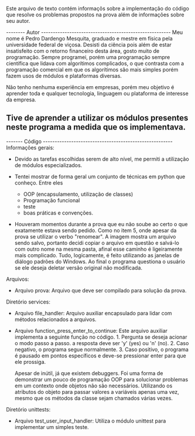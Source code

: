 Este arquivo de texto contém informaçõs sobre a implementação 
do código que resolve os problemas propostos na prova além de informações sobre seu autor.


-------- Autor -------------------------------------------------------
Meu nome é Pedro Dardengo Mesquita, graduado e mestre em física 
pela universidade federal de viçosa. Desisti da ciência pois além 
de estar insatisfeito com o retorno financeiro desta área, gosto
muito de programação. Sempre programei, porém uma programação sempre
científica que lidava com algorítimos complicados, o que contrasta com 
a programação comercial em que os algorítimos são mais simples porém
fazem usos de módulos e plataformas diversas. 

Não tenho nenhuma experiência em empresas, porém meu objetivo é aprender
toda e qualquer tecnologia, linguagem ou plataforma de interesse da empresa.

Tive de aprender a utilizar os módulos presentes neste programa 
a medida que os implementava.
-----------------------------------------------------------------------



------- Código -------------------------------------------------------
Informações gerais:

- Devido as tarefas escolhidas serem de alto nível, me permiti a utilização
de módulos especializados.

- Tentei mostrar de forma geral um conjunto de técnicas em python que conheço.
	Entre eles
	- OOP (encapsulamento, utilização de classes)
	- Programação funcional
	- teste
	- boas práticas e convenções.

- Houveram momentos durante a prova que eu não soube ao certo o que exatamente
estava sendo pedido. Como no item 5, onde apesar da prova se utilizar o verbo
"renomear". A imagem mostra um arquivo sendo salvo, portanto decidi copiar o 
arquivo em questão e salvá-lo com outro nome na mesma pasta, afinal esse caminho
é ligeiramente mais complicado. Tudo, logicamente, é feito utilizando as janelas
de diálogo padrões do Windows. Ao final o programa questiona o usuário se ele deseja
deletar versão original não modificada.

Arquivos:

- Arquivo prova: 
	Arquivo que deve ser compilado para solução da prova.

Diretório services:
- Arquivo file_handler:
	Arquivo auxiliar encapsulado para lidar com métodos relacionados a arquivos.

- Arquivo function_press_enter_to_continue:
	Este arquivo auxiliar implementa a seguinte função no código.
		1. Pergunta se deseja acionar o modo passo a passo.
		a resposta deve ser 'y' (yes) ou 'n' (no).
		2. Caso negativo, o programa segue normalmente.
		3. Caso positivo, o programa é pausado em pontos específicos e
		deve-se pressionar enter para que ele prossiga.
		
	Apesar de inútil, já que existem debuggers. Foi uma forma
	de demonstrar um pouco de programação OOP para solucionar problemas em 
	um contexto onde objetos não são necessários. Utilizando os atributos do
	objeto para passar valores a variáveis apenas uma vez, mesmo que os métodos
	da classe sejam chamados várias vezes.

Diretório unittests:
- Arquivo test_user_input_handler:
	Utiliza o módulo unittest para implementar um simples teste.

	


 